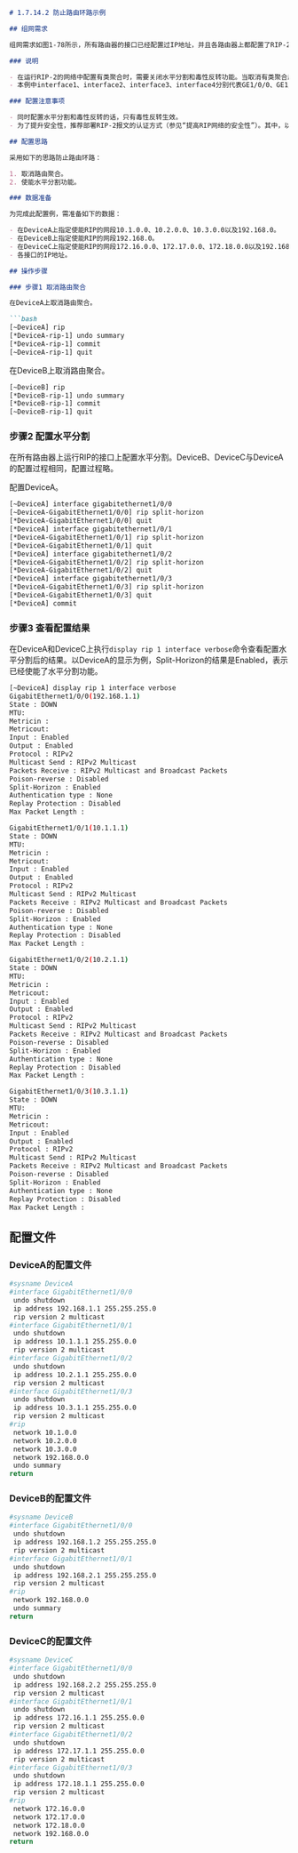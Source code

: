 ```markdown
# 1.7.14.2 防止路由环路示例

## 组网需求

组网需求如图1-78所示，所有路由器的接口已经配置过IP地址，并且各路由器上都配置了RIP-2，RIP业务正常运行。由于DeviceA和DeviceC使能过有类聚合，所以要求重新在DeviceA和DeviceC上配置水平分割。

### 说明

- 在运行RIP-2的网络中配置有类聚合时，需要关闭水平分割和毒性反转功能。当取消有类聚合后，需要再配置水平分割或者毒性逆转，以防止路由环路。
- 本例中interface1、interface2、interface3、interface4分别代表GE1/0/0、GE1/0/1、GE1/0/2、GE1/0/3。

### 配置注意事项

- 同时配置水平分割和毒性反转的话，只有毒性反转生效。
- 为了提升安全性，推荐部署RIP-2报文的认证方式（参见“提高RIP网络的安全性”）。其中，以配置RIP-2报文的认证方式为例，详细配置方法请参见“配置RIP基本功能示例”。

## 配置思路

采用如下的思路防止路由环路：

1. 取消路由聚合。
2. 使能水平分割功能。

### 数据准备

为完成此配置例，需准备如下的数据：

- 在DeviceA上指定使能RIP的网段10.1.0.0、10.2.0.0、10.3.0.0以及192.168.0。
- 在DeviceB上指定使能RIP的网段192.168.0。
- 在DeviceC上指定使能RIP的网段172.16.0.0、172.17.0.0、172.18.0.0以及192.168.0。
- 各接口的IP地址。

## 操作步骤

### 步骤1 取消路由聚合

在DeviceA上取消路由聚合。

```bash
[~DeviceA] rip
[*DeviceA-rip-1] undo summary
[*DeviceA-rip-1] commit
[~DeviceA-rip-1] quit
```

在DeviceB上取消路由聚合。

```bash
[~DeviceB] rip
[*DeviceB-rip-1] undo summary
[*DeviceB-rip-1] commit
[~DeviceB-rip-1] quit
```

### 步骤2 配置水平分割

在所有路由器上运行RIP的接口上配置水平分割。DeviceB、DeviceC与DeviceA的配置过程相同，配置过程略。

配置DeviceA。

```bash
[~DeviceA] interface gigabitethernet1/0/0
[~DeviceA-GigabitEthernet1/0/0] rip split-horizon
[*DeviceA-GigabitEthernet1/0/0] quit
[*DeviceA] interface gigabitethernet1/0/1
[*DeviceA-GigabitEthernet1/0/1] rip split-horizon
[*DeviceA-GigabitEthernet1/0/1] quit
[*DeviceA] interface gigabitethernet1/0/2
[*DeviceA-GigabitEthernet1/0/2] rip split-horizon
[*DeviceA-GigabitEthernet1/0/2] quit
[*DeviceA] interface gigabitethernet1/0/3
[*DeviceA-GigabitEthernet1/0/3] rip split-horizon
[*DeviceA-GigabitEthernet1/0/3] quit
[*DeviceA] commit
```

### 步骤3 查看配置结果

在DeviceA和DeviceC上执行`display rip 1 interface verbose`命令查看配置水平分割后的结果。以DeviceA的显示为例，Split-Horizon的结果是Enabled，表示已经使能了水平分割功能。

```bash
[~DeviceA] display rip 1 interface verbose
GigabitEthernet1/0/0(192.168.1.1)
State : DOWN
MTU: 
Metricin : 
Metricout: 
Input : Enabled
Output : Enabled
Protocol : RIPv2
Multicast Send : RIPv2 Multicast
Packets Receive : RIPv2 Multicast and Broadcast Packets
Poison-reverse : Disabled
Split-Horizon : Enabled
Authentication type : None
Replay Protection : Disabled
Max Packet Length : 

GigabitEthernet1/0/1(10.1.1.1)
State : DOWN
MTU: 
Metricin : 
Metricout: 
Input : Enabled
Output : Enabled
Protocol : RIPv2
Multicast Send : RIPv2 Multicast
Packets Receive : RIPv2 Multicast and Broadcast Packets
Poison-reverse : Disabled
Split-Horizon : Enabled
Authentication type : None
Replay Protection : Disabled
Max Packet Length : 

GigabitEthernet1/0/2(10.2.1.1)
State : DOWN
MTU: 
Metricin : 
Metricout: 
Input : Enabled
Output : Enabled
Protocol : RIPv2
Multicast Send : RIPv2 Multicast
Packets Receive : RIPv2 Multicast and Broadcast Packets
Poison-reverse : Disabled
Split-Horizon : Enabled
Authentication type : None
Replay Protection : Disabled
Max Packet Length : 

GigabitEthernet1/0/3(10.3.1.1)
State : DOWN
MTU: 
Metricin : 
Metricout: 
Input : Enabled
Output : Enabled
Protocol : RIPv2
Multicast Send : RIPv2 Multicast
Packets Receive : RIPv2 Multicast and Broadcast Packets
Poison-reverse : Disabled
Split-Horizon : Enabled
Authentication type : None
Replay Protection : Disabled
Max Packet Length : 
```

## 配置文件

### DeviceA的配置文件

```bash
#sysname DeviceA
#interface GigabitEthernet1/0/0
 undo shutdown
 ip address 192.168.1.1 255.255.255.0
 rip version 2 multicast
#interface GigabitEthernet1/0/1
 undo shutdown
 ip address 10.1.1.1 255.255.0.0
 rip version 2 multicast
#interface GigabitEthernet1/0/2
 undo shutdown
 ip address 10.2.1.1 255.255.0.0
 rip version 2 multicast
#interface GigabitEthernet1/0/3
 undo shutdown
 ip address 10.3.1.1 255.255.0.0
 rip version 2 multicast
#rip
 network 10.1.0.0
 network 10.2.0.0
 network 10.3.0.0
 network 192.168.0.0
 undo summary
return
```

### DeviceB的配置文件

```bash
#sysname DeviceB
#interface GigabitEthernet1/0/0
 undo shutdown
 ip address 192.168.1.2 255.255.255.0
 rip version 2 multicast
#interface GigabitEthernet1/0/1
 undo shutdown
 ip address 192.168.2.1 255.255.255.0
 rip version 2 multicast
#rip
 network 192.168.0.0
 undo summary
return
```

### DeviceC的配置文件

```bash
#sysname DeviceC
#interface GigabitEthernet1/0/0
 undo shutdown
 ip address 192.168.2.2 255.255.255.0
 rip version 2 multicast
#interface GigabitEthernet1/0/1
 undo shutdown
 ip address 172.16.1.1 255.255.0.0
 rip version 2 multicast
#interface GigabitEthernet1/0/2
 undo shutdown
 ip address 172.17.1.1 255.255.0.0
 rip version 2 multicast
#interface GigabitEthernet1/0/3
 undo shutdown
 ip address 172.18.1.1 255.255.0.0
 rip version 2 multicast
#rip
 network 172.16.0.0
 network 172.17.0.0
 network 172.18.0.0
 network 192.168.0.0
return
```
```